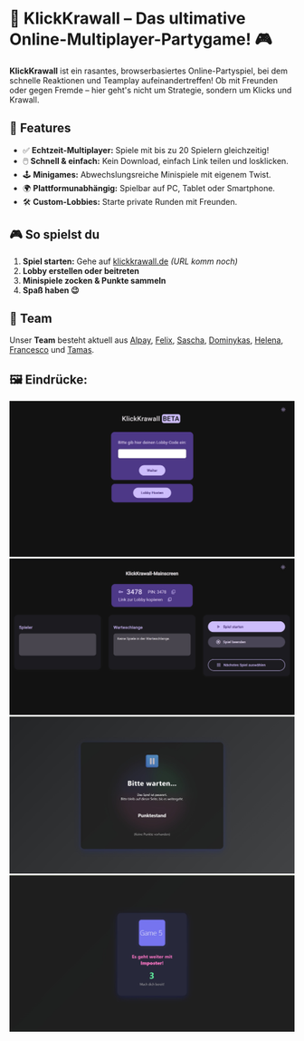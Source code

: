 # 🎉 KlickKrawall – Das ultimative Online-Multiplayer-Partygame! 🎮

**KlickKrawall** ist ein rasantes, browserbasiertes Online-Partyspiel, bei dem schnelle Reaktionen und Teamplay aufeinandertreffen! Ob mit Freunden oder gegen Fremde – hier geht's nicht um Strategie, sondern um Klicks und Krawall.

## 🚀 Features

- ✅ **Echtzeit-Multiplayer:** Spiele mit bis zu 20 Spielern gleichzeitig!
- 🖱️ **Schnell & einfach:** Kein Download, einfach Link teilen und losklicken.
- 🕹️ **Minigames:** Abwechslungsreiche Minispiele mit eigenem Twist.
- 🌍 **Plattformunabhängig:** Spielbar auf PC, Tablet oder Smartphone.
- 🛠️ **Custom-Lobbies:** Starte private Runden mit Freunden.

## 🎮 So spielst du

1. **Spiel starten:** Gehe auf [klickkrawall.de](https://klickkrawall.netlify.app) *(URL komm noch)*  
2. **Lobby erstellen oder beitreten**  
3. **Minispiele zocken & Punkte sammeln**
4. **Spaß haben 😉**

## 👥 Team

Unser **Team** besteht aktuell aus [Alpay](https://github.com/nillenia), [Felix](https://github.com/5Head-Felix), [Sascha](https://github.com/SaschaGepraegs), [Dominykas](https://github.com/dome2006), [Helena](https://github.com/Helena-8), [Francesco](https://github.com/FrancescoDM142) und [Tamas](https://github.com/Tomika07).

## 🖼️ Eindrücke:

![Hauptmenü](Bilder/v3/hauptmenu.jpg)
![Mainscreen](Bilder/v2/mainscreen.jpg)
![Pause](Bilder/v2/pause.jpg)
![Los](Bilder/v2/los.jpg)
